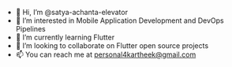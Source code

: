 - 👋 Hi, I’m @satya-achanta-elevator
- 👀 I’m interested in Mobile Application Development and DevOps Pipelines
- 🌱 I’m currently learning Flutter
- 💞️ I’m looking to collaborate on Flutter open source projects
- 📫 You can reach me at personal4kartheek@gmail.com

<!---
satya-achanta-elevator/satya-achanta-elevator is a ✨ special ✨ repository because its `README.md` (this file) appears on your GitHub profile.
You can click the Preview link to take a look at your changes.
--->
